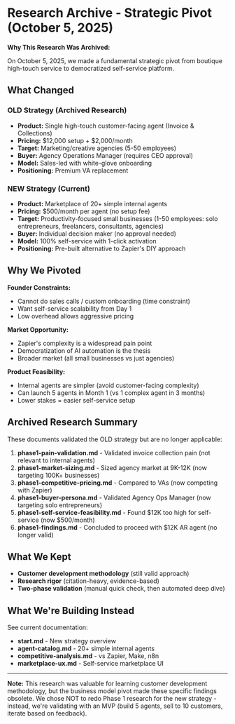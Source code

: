 # Research Archive - Strategic Pivot (October 5, 2025)

**Why This Research Was Archived:**

On October 5, 2025, we made a fundamental strategic pivot from boutique high-touch service to democratized self-service platform.

## What Changed

### OLD Strategy (Archived Research)
- **Product:** Single high-touch customer-facing agent (Invoice & Collections)
- **Pricing:** $12,000 setup + $2,000/month
- **Target:** Marketing/creative agencies (5-50 employees)
- **Buyer:** Agency Operations Manager (requires CEO approval)
- **Model:** Sales-led with white-glove onboarding
- **Positioning:** Premium VA replacement

### NEW Strategy (Current)
- **Product:** Marketplace of 20+ simple internal agents
- **Pricing:** $500/month per agent (no setup fee)
- **Target:** Productivity-focused small businesses (1-50 employees: solo entrepreneurs, freelancers, consultants, agencies)
- **Buyer:** Individual decision maker (no approval needed)
- **Model:** 100% self-service with 1-click activation
- **Positioning:** Pre-built alternative to Zapier's DIY approach

## Why We Pivoted

**Founder Constraints:**
- Cannot do sales calls / custom onboarding (time constraint)
- Want self-service scalability from Day 1
- Low overhead allows aggressive pricing

**Market Opportunity:**
- Zapier's complexity is a widespread pain point
- Democratization of AI automation is the thesis
- Broader market (all small businesses vs just agencies)

**Product Feasibility:**
- Internal agents are simpler (avoid customer-facing complexity)
- Can launch 5 agents in Month 1 (vs 1 complex agent in 3 months)
- Lower stakes = easier self-service setup

## Archived Research Summary

These documents validated the OLD strategy but are no longer applicable:

1. **phase1-pain-validation.md** - Validated invoice collection pain (not relevant to internal agents)
2. **phase1-market-sizing.md** - Sized agency market at 9K-12K (now targeting 100K+ businesses)
3. **phase1-competitive-pricing.md** - Compared to VAs (now competing with Zapier)
4. **phase1-buyer-persona.md** - Validated Agency Ops Manager (now targeting solo entrepreneurs)
5. **phase1-self-service-feasibility.md** - Found $12K too high for self-service (now $500/month)
6. **phase1-findings.md** - Concluded to proceed with $12K AR agent (no longer valid)

## What We Kept

- **Customer development methodology** (still valid approach)
- **Research rigor** (citation-heavy, evidence-based)
- **Two-phase validation** (manual quick check, then automated deep dive)

## What We're Building Instead

See current documentation:
- **start.md** - New strategy overview
- **agent-catalog.md** - 20+ simple internal agents
- **competitive-analysis.md** - vs Zapier, Make, n8n
- **marketplace-ux.md** - Self-service marketplace UI

---

**Note:** This research was valuable for learning customer development methodology, but the business model pivot made these specific findings obsolete. We chose NOT to redo Phase 1 research for the new strategy - instead, we're validating with an MVP (build 5 agents, sell to 10 customers, iterate based on feedback).

